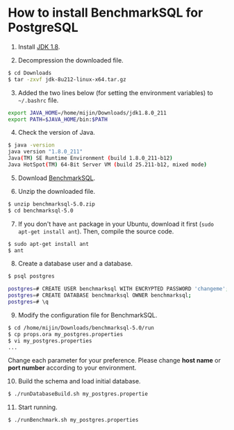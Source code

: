 # How to install BenchmarkSQL for PostgreSQL

1. Install [JDK 1.8](https://www.oracle.com/technetwork/java/javase/downloads/jdk8-downloads-2133151.html).

2. Decompression the downloaded file.

```bash
$ cd Downloads
$ tar -zxvf jdk-8u212-linux-x64.tar.gz
```

3. Added the two lines below (for setting the environment variables) to `~/.bashrc` file.

```bash
export JAVA_HOME=/home/mijin/Downloads/jdk1.8.0_211
export PATH=$JAVA_HOME/bin:$PATH
```

4. Check the version of Java.

```bash
$ java -version
java version "1.8.0_211"
Java(TM) SE Runtime Environment (build 1.8.0_211-b12)
Java HotSpot(TM) 64-Bit Server VM (build 25.211-b12, mixed mode)
```

5. Download [BenchmarkSQL](https://sourceforge.net/projects/benchmarksql/).

6. Unzip the downloaded file.

```bash
$ unzip benchmarksql-5.0.zip
$ cd benchmarksql-5.0
```

7. If you don't have `ant` package in your Ubuntu, download it first (`sudo apt-get install ant`). Then, compile the source code.

```bash
$ sudo apt-get install ant
$ ant
```

8. Create a database user and a database.

```bash
$ psql postgres                                                                                                       ...

postgres=# CREATE USER benchmarksql WITH ENCRYPTED PASSWORD 'changeme';
postgres=# CREATE DATABASE benchmarksql OWNER benchmarksql;
postgres=# \q
```

9. Modify the configuration file for BenchmarkSQL.

```bash
$ cd /home/mijin/Downloads/benchmarksql-5.0/run
$ cp props.ora my_postgres.properties
$ vi my_postgres.properties
...
```

Change each parameter for your preference. Please change **host name** or **port number** according to your environment.

10. Build the schema and load initial database.

```bash
$ ./runDatabaseBuild.sh my_postgres.propertie
```

11. Start running.

```bash
$ ./runBenchmark.sh my_postgres.properties
```